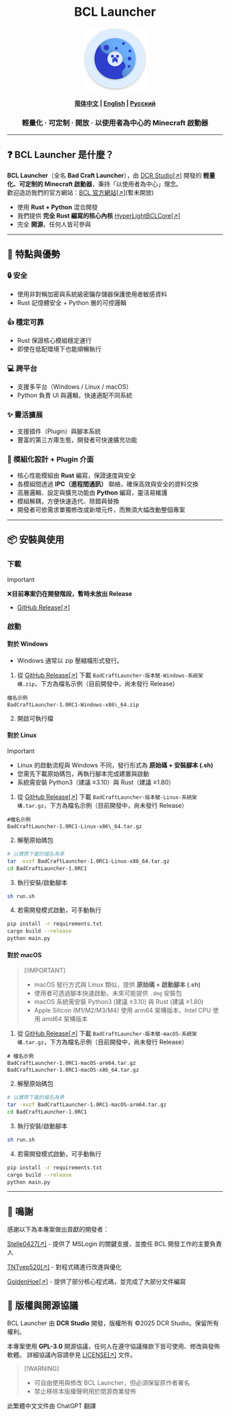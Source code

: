 <h1 align="center">BCL Launcher</h1>

<p align="center">
  <img src="./assets/logo.svg" alt="BCL-Launcher Logo" width="150">
</p>

<p align="center">
  <b><a href="../README.md">简体中文</a> | <a href="README_ENG.md">English</a> | <a href="README_RUS.md">Русский</a></b>
</p>

<h3 align="center">輕量化 · 可定制 · 開放 · 以使用者為中心的 Minecraft 啟動器</h3>

---

## ❓ BCL Launcher 是什麼？
**BCL Launcher**（全名 **Bad Craft Launcher**），由 [DCR Studio[↗]](https://github.com/DCR-Studio) 開發的 **輕量化、可定制的 Minecraft 啟動器**，秉持「以使用者為中心」理念。  
歡迎造訪我們的官方網站：[BCL 官方網站[↗]](https://launcher.dcrstudio.top/zh_tw.html)(暫未開放)

- 使用 **Rust + Python** 混合開發  
- 我們提供 **完全 Rust 編寫的核心內核** [HyperLightBCLCore[↗]](https://github.com/DCR-Studio/OpenBCLCore)  
- 完全 **開源**，任何人皆可參與  

---

## 🚀 特點與優勢
### 🔒 安全  
- 使用非對稱加密與系統級密鑰存儲器保護使用者敏感資料  
- Rust 記憶體安全 + Python 層的可控邏輯  

### 👍 穩定可靠  
- Rust 保證核心模組穩定運行  
- 即使在低配環境下也能順暢執行  

### 💻 跨平台  
- 支援多平台（Windows / Linux / macOS）  
- Python 負責 UI 與邏輯，快速適配不同系統  

### ✨ 靈活擴展  
- 支援插件（Plugin）與腳本系統  
- 豐富的第三方庫生態，開發者可快速擴充功能  

### 🧩 模組化設計 + Plugin 介面  
- 核心性能模組由 **Rust** 編寫，保證速度與安全  
- 各模組間透過 **IPC（進程間通訊）** 聯絡，確保高效與安全的資料交換  
- 高層邏輯、設定與擴充功能由 **Python** 編寫，靈活易維護  
- 模組解耦，方便快速迭代、除錯與替換  
- 開發者可依需求單獨修改或新增元件，而無須大幅改動整個專案  

---

## 📦 安裝與使用
### 下載
> [!IMPORTANT]  
> ❌**目前專案仍在開發階段，暫時未放出 Release**
- [GitHub Release[↗]](https://github.com/DCR-Studio/BCL-Launcher/releases)

### 啟動
#### 對於 Windows
- Windows 通常以 zip 壓縮檔形式發行。
1. 從 [GitHub Release[↗]](https://github.com/DCR-Studio/BCL-Launcher/releases) 下載 `BadCraftLauncher-版本號-Windows-系統架構.zip`，下方為檔名示例（目前開發中，尚未發行 Release）
```
檔名示例
BadCraftLauncher-1.0RC1-Windows-x86\_64.zip
```
2. 開啟可執行檔

#### 對於 Linux
> [!IMPORTANT]
> - Linux 的啟動流程與 Windows 不同，發行形式為 **原始碼 + 安裝腳本 (.sh)**  
> - 您需先下載原始碼包，再執行腳本完成建置與啟動  
> - 系統需安裝 Python3（建議 ≥3.10）與 Rust（建議 ≥1.80）
1. 從 [GitHub Release[↗]](https://github.com/DCR-Studio/BCL-Launcher/releases) 下載 `BadCraftLauncher-版本號-Linux-系統架構.tar.gz`，下方為檔名示例（目前開發中，尚未發行 Release）  
```
#檔名示例
BadCraftLauncher-1.0RC1-Linux-x86\_64.tar.gz
````

2. 解壓原始碼包  
```bash
# 以實際下載的檔名為準
tar -xvzf BadCraftLauncher-1.0RC1-Linux-x86_64.tar.gz
cd BadCraftLauncher-1.0RC1
````

3. 執行安裝/啟動腳本

```bash
sh run.sh
```

4. 若需開發模式啟動，可手動執行

```bash
pip install -r requirements.txt
cargo build --release
python main.py
```

#### 對於 macOS

> \[!IMPORTANT]
>
> * macOS 發行方式與 Linux 類似，提供 **原始碼 + 啟動腳本 (.sh)**
> * 使用者可透過腳本快速啟動，未來可能提供 `.dmg` 安裝包
> * macOS 系統需安裝 Python3 (建議 ≥3.10) 與 Rust (建議 ≥1.80)
> * Apple Silicon (M1/M2/M3/M4) 使用 arm64 架構版本，Intel CPU 使用 amd64 架構版本

1. 從 [GitHub Release[↗]](https://github.com/DCR-Studio/BCL-Launcher/releases) 下載 `BadCraftLauncher-版本號-macOS-系統架構.tar.gz`，下方為檔名示例（目前開發中，尚未發行 Release）

```
# 檔名示例
BadCraftLauncher-1.0RC1-macOS-arm64.tar.gz
BadCraftLauncher-1.0RC1-macOS-x86_64.tar.gz
```

2. 解壓原始碼包

```bash
# 以實際下載的檔名為準
tar -xvzf BadCraftLauncher-1.0RC1-macOS-arm64.tar.gz
cd BadCraftLauncher-1.0RC1
```

3. 執行安裝/啟動腳本

```bash
sh run.sh
```

4. 若需開發模式啟動，可手動執行

```bash
pip install -r requirements.txt
cargo build --release
python main.py
```
---
## 🌟 鳴謝
感謝以下為本專案做出貢獻的開發者：

[Stelle0427[↗]](https://github.com/Stelle0427) - 提供了 MSLogin 的關鍵支援，並擔任 BCL 開發工作的主要負責人  

[TNTyep520[↗]](https://github.com/TNTyep520) - 對程式碼進行改進與優化  

[GoldenHoe[↗]](https://github.com/GoldenHoe) - 提供了部分核心程式碼，並完成了大部分文件編寫  

## 📜 版權與開源協議

BCL Launcher 由 **DCR Studio** 開發，版權所有 ©2025 DCR Studio。保留所有權利。

本專案使用 **GPL-3.0** 開源協議，任何人在遵守協議條款下皆可使用、修改與發佈軟體。
詳細協議內容請參見 [LICENSE[↗]](./LICENSE) 文件。

> \[!WARNING]
>
> * 可自由使用與修改 BCL Launcher，但必須保留原作者署名
> * 禁止移除本版權聲明用於閉源商業發佈

此繁體中文文件由 ChatGPT 翻譯
	